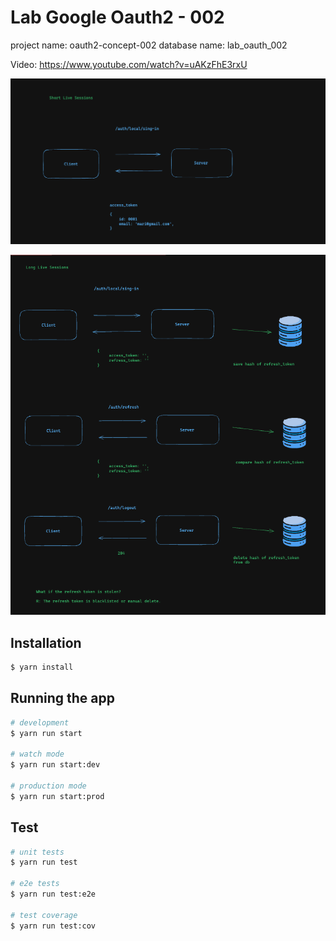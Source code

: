 # Lab Google Oauth2 - 002

project name: oauth2-concept-002
database name: lab_oauth_002

Video: https://www.youtube.com/watch?v=uAKzFhE3rxU

![session](/images/basic.png)

![oauth2](/images/ouath.png)

## Installation

```bash
$ yarn install
```

## Running the app

```bash
# development
$ yarn run start

# watch mode
$ yarn run start:dev

# production mode
$ yarn run start:prod
```

## Test

```bash
# unit tests
$ yarn run test

# e2e tests
$ yarn run test:e2e

# test coverage
$ yarn run test:cov
```
